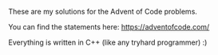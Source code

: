 These are my solutions for the Advent of Code problems.

You can find the statements here:
https://adventofcode.com/

Everything is written in C++ (like any tryhard programmer) :)
